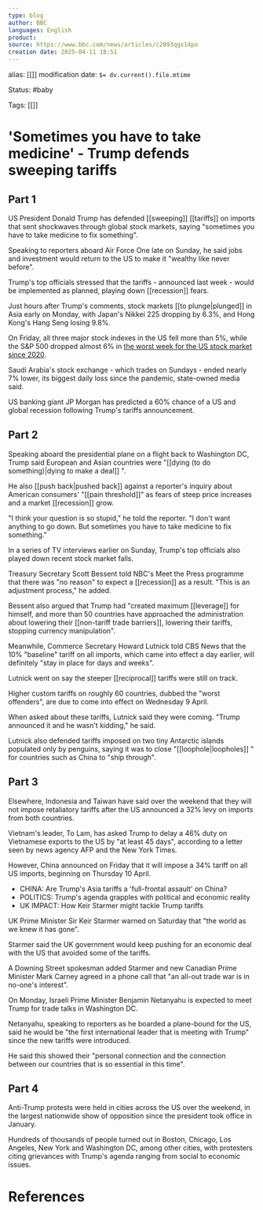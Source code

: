 ```yaml
---
type: blog
author: BBC
languages: English
product: 
source: https://www.bbc.com/news/articles/c2093qgx14po
creation date: 2025-04-11 18:51
---
```

alias: [[]]
modification date: `$= dv.current().file.mtime`

Status: #baby 

Tags: [[]]

# 'Sometimes you have to take medicine' - Trump defends sweeping tariffs

## Part 1

US President Donald Trump has defended [[sweeping]] [[tariffs]] on imports that sent shockwaves through global stock markets, saying "sometimes you have to take medicine to fix something".

Speaking to reporters aboard Air Force One late on Sunday, he said jobs and investment would return to the US to make it "wealthy like never before".

Trump's top officials stressed that the tariffs - announced last week - would be implemented as planned, playing down [[recession]] fears.

Just hours after Trump's comments, stock markets [[to plunge|plunged]]  in Asia early on Monday, with Japan's Nikkei 225 dropping by 6.3%, and Hong Kong's Hang Seng losing 9.8%.

On Friday, all three major stock indexes in the US fell more than 5%, while the S&P 500 dropped almost 6% in [the worst week for the US stock market since 2020](https://archive.ph/o/2fxZ7/https://www.bbc.co.uk/news/articles/cx26v8x24w1o).

Saudi Arabia's stock exchange - which trades on Sundays - ended nearly 7% lower, its biggest daily loss since the pandemic, state-owned media said.

US banking giant JP Morgan has predicted a 60% chance of a US and global recession following Trump's tariffs announcement.

## Part 2

Speaking aboard the presidential plane on a flight back to Washington DC, Trump said European and Asian countries were "[[dying (to do something)|dying to make a deal]] ".

He also [[push back|pushed back]]  against a reporter's inquiry about American consumers' "[[pain threshold]]" as fears of steep price increases and a market [[recession]] grow.

"I think your question is so stupid," he told the reporter. "I don't want anything to go down. But sometimes you have to take medicine to fix something."

In a series of TV interviews earlier on Sunday, Trump's top officials also played down recent stock market falls.

Treasury Secretary Scott Bessent told NBC's Meet the Press programme that there was "no reason" to expect a [[recession]] as a result. "This is an adjustment process," he added.

Bessent also argued that Trump had "created maximum [[leverage]] for himself, and more than 50 countries have approached the administration about lowering their [[non-tariff trade barriers]], lowering their tariffs, stopping currency manipulation".

Meanwhile, Commerce Secretary Howard Lutnick told CBS News that the 10% "baseline" tariff on all imports, which came into effect a day earlier, will definitely "stay in place for days and weeks".

Lutnick went on say the steeper [[reciprocal]] tariffs were still on track.

Higher custom tariffs on roughly 60 countries, dubbed the "worst offenders", are due to come into effect on Wednesday 9 April.

When asked about these tariffs, Lutnick said they were coming. "Trump announced it and he wasn't kidding," he said.

Lutnick also defended tariffs imposed on two tiny Antarctic islands populated only by penguins, saying it was to close "[[loophole|loopholes]] " for countries such as China to "ship through".

## Part 3

Elsewhere, Indonesia and Taiwan have said over the weekend that they will not impose retaliatory tariffs after the US announced a 32% levy on imports from both countries.

Vietnam's leader, To Lam, has asked Trump to delay a 46% duty on Vietnamese exports to the US by "at least 45 days", according to a letter seen by news agency AFP and the New York Times.

However, China announced on Friday that it will impose a 34% tariff on all US imports, beginning on Thursday 10 April.

- CHINA: Are Trump's Asia tariffs a 'full-frontal assault' on China?
- POLITICS: Trump's agenda grapples with political and economic reality
- UK IMPACT: How Keir Starmer might tackle Trump tariffs

UK Prime Minister Sir Keir Starmer warned on Saturday that "the world as we knew it has gone".

Starmer said the UK government would keep pushing for an economic deal with the US that avoided some of the tariffs.

A Downing Street spokesman added Starmer and new Canadian Prime Minister Mark Carney agreed in a phone call that "an all-out trade war is in no-one's interest".

On Monday, Israeli Prime Minister Benjamin Netanyahu is expected to meet Trump for trade talks in Washington DC.

Netanyahu, speaking to reporters as he boarded a plane-bound for the US, said he would be "the first international leader that is meeting with Trump" since the new tariffs were introduced.

He said this showed their "personal connection and the connection between our countries that is so essential in this time".

## Part 4

Anti-Trump protests were held in cities across the US over the weekend, in the largest nationwide show of opposition since the president took office in January.

Hundreds of thousands of people turned out in Boston, Chicago, Los Angeles, New York and Washington DC, among other cities, with protesters citing grievances with Trump's agenda ranging from social to economic issues.











# References